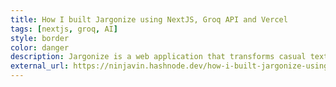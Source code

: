 ```yaml
---
title: How I built Jargonize using NextJS, Groq API and Vercel
tags: [nextjs, groq, AI]
style: border
color: danger
description: Jargonize is a web application that transforms casual text into professional corporate language using the power of AI.
external_url: https://ninjavin.hashnode.dev/how-i-built-jargonize-using-nextjs-groq-api-and-vercel
---
```

